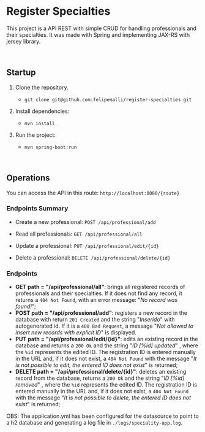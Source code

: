 # Register Specialties

This project is a API REST with simple CRUD for handling professionals and their specialties.
It was made with Spring and implementing JAX-RS with jersey library. 

<br>

## Startup

1. Clone the repository.
    * `git clone git@github.com:felipemalli/register-specialties.git`

2. Install dependencies:
    * `mvn install`

3. Run the project:
    * `mvn spring-boot:run`

<br>

## Operations

You can access the API in this route:
`http://localhost:8080/{route}`

### Endpoints Summary

- Create a new professional: `POST /api/professional/add`

- Read all professionals:  `GET /api/professional/all`

- Update a professional: `PUT /api/professional/edit/{id}`

- Delete a professional: `DELETE /api/professional/delete/{id}`

### Endpoints
- **GET path = "/api/professional/all"**: brings all registered records of professionals and their specialties. If it does not find any record, it returns a `404 Not Found`, with an error message: "*No record was found!*";
- **POST path = "/api/professional/add"**: registers a new record in the database with return `201 Created` and the string "*Inserido*" with autogenerated id. If it is a `400 Bad Request`, a message "*Not allowed to insert new records with explicit ID*" is displayed.
- **PUT path = "/api/professional/edit/{id}"**: edits an existing record in the database and returns a `200 Ok` and the string "*ID [%id] updated*" , where the `%id` represents the edited ID. The registration ID is entered manually in the URL and, if it does not exist, a `404 Not Found` with the message "*It is not possible to edit, the entered ID does not exist*" is returned;
- **DELETE path = "/api/professional/delete/{id}"**: deletes an existing record from the database, returns a `200 Ok` and the string "*ID [%id] removed*" , where the `%id` represents the edited ID. The registration ID is entered manually in the URL and, if it does not exist, a `404 Not Found` with the message "*It is not possible to delete, the entered ID does not exist*" is returned;

OBS: The application.yml has been configured for the datasource to point to a h2 database and generating a log file in `./logs/speciality-app.log`.
